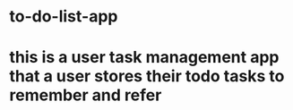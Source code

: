 # to-do-list-app
# this is a user task management app that a user stores their todo tasks to remember and refer
